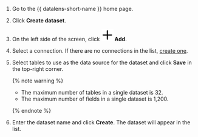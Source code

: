 


1. Go to the {{ datalens-short-name }} home page.
1. Click **Create dataset**.



1. On the left side of the screen, click **![image](../../../_assets/console-icons/plus.svg) Add**.
1. Select a connection. If there are no connections in the list, [create one](../../../datalens/concepts/connection.md).
1. Select tables to use as the data source for the dataset and click **Save** in the top-right corner.

   {% note warning %}

   * The maximum number of tables in a single dataset is 32.
   * The maximum number of fields in a single dataset is 1,200.

   {% endnote %}

1. Enter the dataset name and click **Create**. The dataset will appear in the list.
